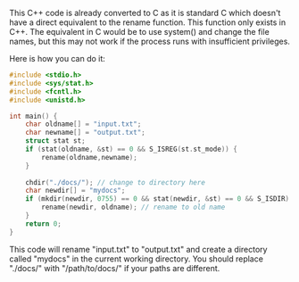 This C++ code is already converted to C as it is standard C which doesn't have a direct equivalent to the rename function. This function only exists in C++. The equivalent in C would be to use system() and change the file names, but this may not work if the process runs with insufficient privileges.

Here is how you can do it:
```c
#include <stdio.h>
#include <sys/stat.h>
#include <fcntl.h>
#include <unistd.h>

int main() {
    char oldname[] = "input.txt";
    char newname[] = "output.txt";
    struct stat st;
    if (stat(oldname, &st) == 0 && S_ISREG(st.st_mode)) {
        rename(oldname,newname);
    }
    
    chdir("./docs/"); // change to directory here
    char newdir[] = "mydocs";
    if (mkdir(newdir, 0755) == 0 && stat(newdir, &st) == 0 && S_ISDIR) {
        rename(newdir, oldname); // rename to old name
    }
    return 0;
}
```
This code will rename "input.txt" to "output.txt" and create a directory called "mydocs" in the current working directory. You should replace "./docs/" with "/path/to/docs/" if your paths are different.
